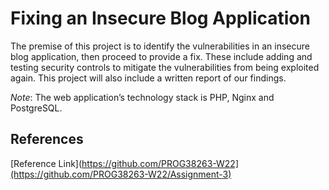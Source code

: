 # Fixing an Insecure Blog Application

The premise of this project is to identify the vulnerabilities in an insecure blog application, then proceed to provide a fix. These include adding and testing security controls to mitigate the vulnerabilities from being exploited again. This project will also include a written report of our findings.

*Note*: The web application’s technology stack is PHP, Nginx and PostgreSQL.

## References
[Reference Link](https://github.com/PROG38263-W22](https://github.com/PROG38263-W22/Assignment-3)
